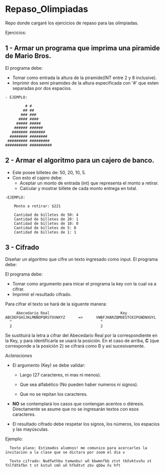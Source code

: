 # Repaso_Olimpiadas
Repo donde cargaré los ejercicios de repaso para las olimpiadas.

Ejercicios:

## 1 - Armar un programa que imprima una piramide de Mario Bros. 

El programa debe:
   - Tomar como entrada la altura de la piramide(INT entre 2 y 8 inclusive).
   - Imprimir dos semi piramides de la altura especificada con '#' que esten separadas por dos espacios.
      
    - EJEMPLO:
    
             # #
            ## ##
           ### ###
          #### ####
         ##### #####
        ###### ######
       ####### #######
      ######## ########
     ######### #########
    ########## ##########

## 2 - Armar el algoritmo para un cajero de banco. 
   - Este posee billetes de: 50, 20, 10, 5. 
   - Con esto el cajero debe:
       - Aceptar un monto de entrada (int) que representa el monto a retirar.
       - Calcular y mostrar billete de cada monto entrega en total.

    -EJEMPLO: 
    
        Monto a retirar: $221

        Cantidad de billetes de 50: 4
        Cantidad de billetes de 20: 1
        Cantidad de billetes de 10: 0
        Cantidad de billetes de 5: 0
        Cantidad de billetes de 1: 1

## 3 - Cifrado

   Diseñar un algoritmo que cifre un texto ingresado como input. El programa debe:
 
 El programa debe:
   - Tomar como argumento para inicar el programa la key con la cual va a cifrar.
   - Imprimir el resultado cifrado.

Para cifrar el texto se hará de la siguente manera:

         Abecedario Real                                Key
    ABCDEFGHIJKLMNÑOPQRSTUVWXYZ      =>      VWBFJHARZQMOESTCKIPGNDNXUYL
      ^                                        ^
      2                                        2

Se sustituirá la letra a cifrar del Abecedario Real por la correspondiente en la Key, y para identificarla se usará la posición. En el caso de arriba, **C** (que corresponde a la posición 2) se cifrará como B y así sucesivamente.

*Aclaraciones*

   - El argumento (Key) se debe validar:

      - Largo (27 caracteres, ni mas ni menos).

      - Que sea alfabético (No pueden haber numeros ni signos).

      - Que no se repitan los caracteres.
   -  **NO** se contemplará los casos que contengan acentos o diéresis. Directamente se asume que no se ingresarán textos con esos caracteres.
   -  El resultado cifrado debe respetar los signos, los números, los espacios y las mayúsculas. 

Ejemplo:

      Texto plano: Estimados alumnos! me comunico para acercarles la invitacion a la clase que se dictara por zoom el dia v
      
      Texto cifrado: Nudfwthbu tsmwnbu! wñ kbwmnfkb ztvt tkñvktvsñu st fnlfdtkfbn t st kstuñ cmñ uñ hfkdtvt zbv qbbw ñs hft
